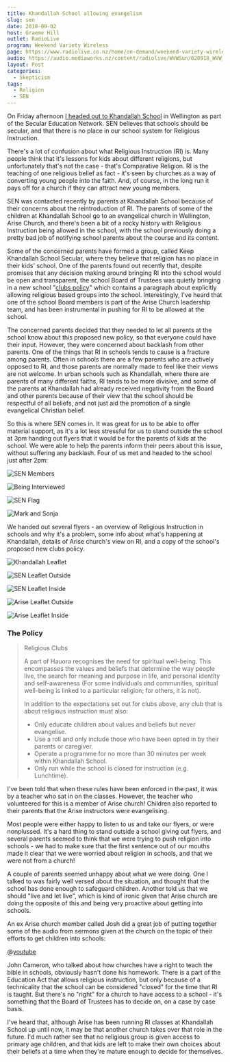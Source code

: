 ```yaml
---
title: Khandallah School allowing evangelism
slug: sen
date: 2018-09-02
host: Graeme Hill
outlet: RadioLive
program: Weekend Variety Wireless
page: https://www.radiolive.co.nz/home/on-demand/weekend-variety-wireless/2018/08/skeptical-thoughts--preaching-in-schools-and-allergy-expo-sed-.html
audio: https://audio.mediaworks.nz/content/radiolive/WVWSun/020918_WVW_Skepticalthoughts.mp3
layout: Post
categories:
  - Skepticism
tags:
  - Religion
  - SEN
---
```


On Friday afternoon [I headed out to Khandallah School](https://www.stuff.co.nz/national/education/106744580/reading-writing-and-god-at-wellingtons-khandallah-school) in Wellington as part of the Secular Education Network. SEN believes that schools should be secular, and that there is no place in our school system for Religious Instruction.

<!-- more -->

There's a lot of confusion about what Religious Instruction (RI) is. Many people think that it's lessons for kids about different religions, but unfortunately that's not the case - that's Comparative Religion. RI is the teaching of one religious belief as fact - it's seen by churches as a way of converting young people into the faith. And, of course, in the long run it pays off for a church if they can attract new young members.

SEN was contacted recently by parents at Khandallah School because of their concerns about the reintroduction of RI. The parents of some of the children at Khandallah School go to an evangelical church in Wellington, Arise Church, and there's been a bit of a rocky history with Religious Instruction being allowed in the school, with the school previously doing a pretty bad job of notifying school parents about the course and its content.

Some of the concerned parents have formed a group, called Keep Khandallah School Secular, where they believe that religion has no place in their kids' school. One of the parents found out recently that, despite promises that any decision making around bringing RI into the school would be open and transparent, the school Board of Trustees was quietly bringing in a new school "[clubs policy](/docs/skepticism/ClubsPolicy.pdf)" which contains a paragraph about explicitly allowing religious based groups into the school. Interestingly, I've heard that one of the school Board members is part of the Arise Church leadership team, and has been instrumental in pushing for RI to be allowed at the school.

The concerned parents decided that they needed to let all parents at the school know about this proposed new policy, so that everyone could have their input. However, they were concerned about backlash from other parents. One of the things that RI in schools tends to cause is a fracture among parents. Often in schools there are a few parents who are actively opposed to RI, and those parents are normally made to feel like their views are not welcome. In urban schools such as Khandallah, where there are parents of many different faiths, RI tends to be more divisive, and some of the parents at Khandallah had already received negativity from the Board and other parents because of their view that the school should be respectful of all beliefs, and not just aid the promotion of a single evangelical Christian belief.

So this is where SEN comes in. It was great for us to be able to offer material support, as it's a lot less stressful for us to stand outside the school at 3pm handing out flyers that it would be for the parents of kids at the school. We were able to help the parents inform their peers about this issue, without suffering any backlash. Four of us met and headed to the school just after 2pm:

![SEN Members](./images/40377012_280725902746525_6686634510680850432_n.jpg)

![Being Interviewed](./images/40395177_1711474995627730_3288412336901062656_n.jpg)

![SEN Flag](./images/40475514_1743380235760301_1815240873655402496_o.jpg)

![Mark and Sonja](./images/40522668_267609894074794_2405158248123465728_n.jpg)

We handed out several flyers - an overview of Religious Instruction in schools and why it's a problem, some info about what's happening at Khandallah, details of Arise church's view on RI, and a copy of the school's proposed new clubs policy.

![Khandallah Leaflet](./images/IMG_3365.jpg)

![SEN Leaflet Outside](./images/IMG_3366.jpg)

![SEN Leaflet Inside](./images/IMG_3367.jpg)

![Arise Leaflet Outside](./images/IMG_3368.jpg)

![Arise Leaflet Inside](./images/IMG_3369.jpg)

### The Policy

> Religious Clubs
>
> A part of Hauora recognises the need for spiritual well-being. This encompasses the values and beliefs that determine the way people live, the search for meaning and purpose in life, and personal identity and self-awareness (For some individuals and communities, spiritual well-being is linked to a particular religion; for others, it is not).
>
> In addition to the expectations set out for clubs above, any club that is about religious instruction must also:
>
> - Only educate children about values and beliefs but never evangelise.
> - Use a roll and only include those who have been opted in by their parents or caregiver.
> - Operate a programme for no more than 30 minutes per week within Khandallah School.
> - Only run while the school is closed for instruction (e.g. Lunchtime).

<object data="/docs/skepticism/ClubsPolicy.pdf" width="100%" height="800px" />

I've been told that when these rules have been enforced in the past, it was by a teacher who sat in on the classes. However, the teacher who volunteered for this is a member of Arise church! Children also reported to their parents that the Arise instructors were evangelising.

Most people were either happy to listen to us and take our flyers, or were nonplussed. It's a hard thing to stand outside a school giving out flyers, and several parents seemed to think that we were trying to push religion into schools - we had to make sure that the first sentence out of our mouths made it clear that we were worried about religion in schools, and that we were not from a church!

A couple of parents seemed unhappy about what we were doing. One I talked to was fairly well versed about the situation, and thought that the school has done enough to safeguard children. Another told us that we should "live and let live", which is kind of ironic given that Arise church are doing the opposite of this and being very proactive about getting into schools.

An ex Arise church member called Josh did a great job of putting together some of the audio from sermons given at the church on the topic of their efforts to get children into schools:

@[youtube](https://youtu.be/wOU-kJhz1c4?t=1m33s)

John Cameron, who talked about how churches have a right to teach the bible in schools, obviously hasn't done his homework. There is a part of the Education Act that allows religious instruction, but only because of a technicality that the school can be considered "closed" for the time that RI is taught. But there's no "right" for a church to have access to a school - it's something that the Board of Trustees has to decide on, on a case by case basis.

I've heard that, although Arise has been running RI classes at Khandallah School up until now, it may be that another church takes over that role in the future. I'd much rather see that no religious group is given access to primary age children, and that kids are left to make their own choices about their beliefs at a time when they're mature enough to decide for themselves.
